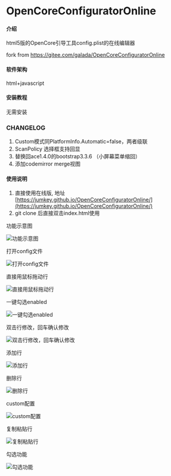 # OpenCoreConfiguratorOnline

#### 介绍
html5版的OpenCore引导工具config.plist的在线编辑器

fork from https://gitee.com/galada/OpenCoreConfiguratorOnline

#### 软件架构
html+javascript


#### 安装教程

无需安装

### CHANGELOG

1. Custom模式同PlatformInfo.Automatic=false，两者级联
2. ScanPolicy 选择框支持回显
3. 替换回ace1.4.0的bootstrap3.3.6 （小屏幕菜单缩回）
4. 添加codemirror merge视图

#### 使用说明

1.  直接使用在线版, 地址 [https://jumkey.github.io/OpenCoreConfiguratorOnline/](https://jumkey.github.io/OpenCoreConfiguratorOnline/)
2.  git clone 后直接双击index.html使用

功能示意图

![功能示意图](https://images.gitee.com/uploads/images/2019/1228/213025_a480db3e_1122816.jpeg "10751558-e7e199ecf3bce17c (1).jpg")

打开config文件

![打开config文件](https://images.gitee.com/uploads/images/2020/1107/101427_348ad469_1122816.gif "open.gif")

直接用鼠标拖动行

![直接用鼠标拖动行](https://images.gitee.com/uploads/images/2020/1107/101559_2bb1190d_1122816.gif "move.gif")

一键勾选enabled

![一键勾选enabled](https://images.gitee.com/uploads/images/2020/1107/101618_f2db7714_1122816.gif "enable.gif")

双击行修改，回车确认修改

![双击行修改，回车确认修改](https://images.gitee.com/uploads/images/2020/1107/101713_b7274ce9_1122816.gif "edit.gif")

添加行

![添加行](https://images.gitee.com/uploads/images/2020/1107/101908_fd4d546d_1122816.gif "add.gif")

删除行

![删除行](https://images.gitee.com/uploads/images/2020/1107/101746_7b6ac0dd_1122816.gif "delete.gif")

custom配置

![custom配置](https://images.gitee.com/uploads/images/2020/1107/101801_ccba8ce5_1122816.gif "custom.gif")

复制粘贴行

![复制粘贴行](https://images.gitee.com/uploads/images/2020/1107/101824_854dff2f_1122816.gif "copy.gif")

勾选功能

![勾选功能](https://images.gitee.com/uploads/images/2020/1107/101849_1c9204e3_1122816.gif "checkbox.gif")


